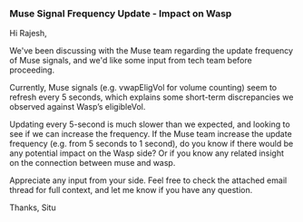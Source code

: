 

### Muse Signal Frequency Update - Impact on Wasp

Hi Rajesh,

We've been discussing with the Muse team regarding the update frequency of Muse signals, and we'd like some input from tech team before proceeding. 

Currently, Muse signals (e.g. vwapEligVol for volume counting) seem to refresh every 5 seconds, which explains some short-term discrepancies we observed against Wasp’s eligibleVol.

Updating every 5-second is much slower than we expected, and looking to see if we can increase the frequency. If the Muse team increase the update frequency (e.g. from 5 seconds to 1 second), do you know if there would be any potential impact on the Wasp side? Or if you know any related insight on the connection between muse and wasp.

Appreciate any input from your side. Feel free to check the attached email thread for full context, and let me know if you have any question.

Thanks,
Situ



